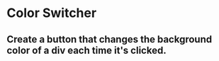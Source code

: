 # Color Switcher
## Create a button that changes the background color of a div each time it's clicked.
